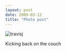 ```yaml
---
layout: post
date: 2009-03-12
title: "Photo post"
---
```

![travisj](/images/d5dd0ce8add6353a59c638d57c5161dea263cc958ff2da686eb04319f535341c.jpg)

Kicking back on the couch
